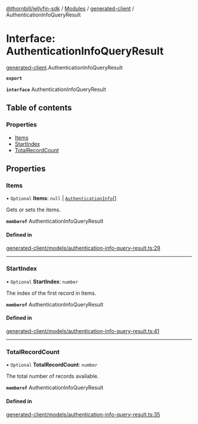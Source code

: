 [@thornbill/jellyfin-sdk](../README.md) / [Modules](../modules.md) / [generated-client](../modules/generated_client.md) / AuthenticationInfoQueryResult

# Interface: AuthenticationInfoQueryResult

[generated-client](../modules/generated_client.md).AuthenticationInfoQueryResult

**`export`**

**`interface`** AuthenticationInfoQueryResult

## Table of contents

### Properties

- [Items](generated_client.AuthenticationInfoQueryResult.md#items)
- [StartIndex](generated_client.AuthenticationInfoQueryResult.md#startindex)
- [TotalRecordCount](generated_client.AuthenticationInfoQueryResult.md#totalrecordcount)

## Properties

### Items

• `Optional` **Items**: ``null`` \| [`AuthenticationInfo`](generated_client.AuthenticationInfo.md)[]

Gets or sets the items.

**`memberof`** AuthenticationInfoQueryResult

#### Defined in

[generated-client/models/authentication-info-query-result.ts:29](https://github.com/thornbill/jellyfin-sdk-typescript/blob/b5d0506/src/generated-client/models/authentication-info-query-result.ts#L29)

___

### StartIndex

• `Optional` **StartIndex**: `number`

The index of the first record in Items.

**`memberof`** AuthenticationInfoQueryResult

#### Defined in

[generated-client/models/authentication-info-query-result.ts:41](https://github.com/thornbill/jellyfin-sdk-typescript/blob/b5d0506/src/generated-client/models/authentication-info-query-result.ts#L41)

___

### TotalRecordCount

• `Optional` **TotalRecordCount**: `number`

The total number of records available.

**`memberof`** AuthenticationInfoQueryResult

#### Defined in

[generated-client/models/authentication-info-query-result.ts:35](https://github.com/thornbill/jellyfin-sdk-typescript/blob/b5d0506/src/generated-client/models/authentication-info-query-result.ts#L35)
